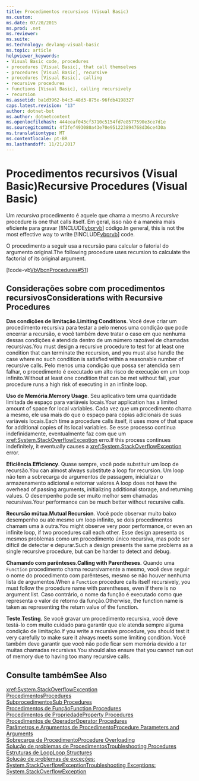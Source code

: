 ```yaml
---
title: Procedimentos recursivos (Visual Basic)
ms.custom: 
ms.date: 07/20/2015
ms.prod: .net
ms.reviewer: 
ms.suite: 
ms.technology: devlang-visual-basic
ms.topic: article
helpviewer_keywords:
- Visual Basic code, procedures
- procedures [Visual Basic], that call themselves
- procedures [Visual Basic], recursive
- procedures [Visual Basic], calling
- recursive procedures
- functions [Visual Basic], calling recursively
- recursion
ms.assetid: ba1d3962-b4c3-48d3-875e-96fdb4198327
caps.latest.revision: "13"
author: dotnet-bot
ms.author: dotnetcontent
ms.openlocfilehash: 444eeaf043cf3710c5154fd7e8577590e3ce7d1e
ms.sourcegitcommit: 4f3fef493080a43e70e951223894768d36ce430a
ms.translationtype: MT
ms.contentlocale: pt-BR
ms.lasthandoff: 11/21/2017
---
```

# <a name="recursive-procedures-visual-basic"></a><span data-ttu-id="1a544-102">Procedimentos recursivos (Visual Basic)</span><span class="sxs-lookup"><span data-stu-id="1a544-102">Recursive Procedures (Visual Basic)</span></span>
<span data-ttu-id="1a544-103">Um *recursiva* procedimento é aquele que chama a mesmo.</span><span class="sxs-lookup"><span data-stu-id="1a544-103">A *recursive* procedure is one that calls itself.</span></span> <span data-ttu-id="1a544-104">Em geral, isso não é a maneira mais eficiente para gravar [!INCLUDE[vbprvb](~/includes/vbprvb-md.md)] código.</span><span class="sxs-lookup"><span data-stu-id="1a544-104">In general, this is not the most effective way to write [!INCLUDE[vbprvb](~/includes/vbprvb-md.md)] code.</span></span>  
  
 <span data-ttu-id="1a544-105">O procedimento a seguir usa a recursão para calcular o fatorial do argumento original.</span><span class="sxs-lookup"><span data-stu-id="1a544-105">The following procedure uses recursion to calculate the factorial of its original argument.</span></span>  
  
 [!code-vb[VbVbcnProcedures#51](./codesnippet/VisualBasic/recursive-procedures_1.vb)]  
  
## <a name="considerations-with-recursive-procedures"></a><span data-ttu-id="1a544-106">Considerações sobre com procedimentos recursivos</span><span class="sxs-lookup"><span data-stu-id="1a544-106">Considerations with Recursive Procedures</span></span>  
 <span data-ttu-id="1a544-107">**Das condições de limitação**.</span><span class="sxs-lookup"><span data-stu-id="1a544-107">**Limiting Conditions**.</span></span> <span data-ttu-id="1a544-108">Você deve criar um procedimento recursiva para testar a pelo menos uma condição que pode encerrar a recursão, e você também deve tratar o caso em que nenhuma dessas condições é atendida dentro de um número razoável de chamadas recursivas.</span><span class="sxs-lookup"><span data-stu-id="1a544-108">You must design a recursive procedure to test for at least one condition that can terminate the recursion, and you must also handle the case where no such condition is satisfied within a reasonable number of recursive calls.</span></span> <span data-ttu-id="1a544-109">Pelo menos uma condição que possa ser atendida sem falhar, o procedimento é executado um alto risco de execução em um loop infinito.</span><span class="sxs-lookup"><span data-stu-id="1a544-109">Without at least one condition that can be met without fail, your procedure runs a high risk of executing in an infinite loop.</span></span>  
  
 <span data-ttu-id="1a544-110">**Uso de Memória**.</span><span class="sxs-lookup"><span data-stu-id="1a544-110">**Memory Usage**.</span></span> <span data-ttu-id="1a544-111">Seu aplicativo tem uma quantidade limitada de espaço para variáveis locais.</span><span class="sxs-lookup"><span data-stu-id="1a544-111">Your application has a limited amount of space for local variables.</span></span> <span data-ttu-id="1a544-112">Cada vez que um procedimento chama a mesmo, ele usa mais do que o espaço para cópias adicionais de suas variáveis locais.</span><span class="sxs-lookup"><span data-stu-id="1a544-112">Each time a procedure calls itself, it uses more of that space for additional copies of its local variables.</span></span> <span data-ttu-id="1a544-113">Se esse processo continua indefinidamente, eventualmente faz com que um <xref:System.StackOverflowException> erro.</span><span class="sxs-lookup"><span data-stu-id="1a544-113">If this process continues indefinitely, it eventually causes a <xref:System.StackOverflowException> error.</span></span>  
  
 <span data-ttu-id="1a544-114">**Eficiência**.</span><span class="sxs-lookup"><span data-stu-id="1a544-114">**Efficiency**.</span></span> <span data-ttu-id="1a544-115">Quase sempre, você pode substituir um loop de recursão.</span><span class="sxs-lookup"><span data-stu-id="1a544-115">You can almost always substitute a loop for recursion.</span></span> <span data-ttu-id="1a544-116">Um loop não tem a sobrecarga de argumentos de passagem, inicializar o armazenamento adicional e retornar valores.</span><span class="sxs-lookup"><span data-stu-id="1a544-116">A loop does not have the overhead of passing arguments, initializing additional storage, and returning values.</span></span> <span data-ttu-id="1a544-117">O desempenho pode ser muito melhor sem chamadas recursivas.</span><span class="sxs-lookup"><span data-stu-id="1a544-117">Your performance can be much better without recursive calls.</span></span>  
  
 <span data-ttu-id="1a544-118">**Recursão mútua**.</span><span class="sxs-lookup"><span data-stu-id="1a544-118">**Mutual Recursion**.</span></span> <span data-ttu-id="1a544-119">Você pode observar muito baixo desempenho ou até mesmo um loop infinito, se dois procedimentos chamam uma à outra.</span><span class="sxs-lookup"><span data-stu-id="1a544-119">You might observe very poor performance, or even an infinite loop, if two procedures call each other.</span></span> <span data-ttu-id="1a544-120">Esse design apresenta os mesmos problemas como um procedimento único recursiva, mas pode ser difícil de detectar e depurar.</span><span class="sxs-lookup"><span data-stu-id="1a544-120">Such a design presents the same problems as a single recursive procedure, but can be harder to detect and debug.</span></span>  
  
 <span data-ttu-id="1a544-121">**Chamando com parênteses**.</span><span class="sxs-lookup"><span data-stu-id="1a544-121">**Calling with Parentheses**.</span></span> <span data-ttu-id="1a544-122">Quando uma `Function` procedimento chama recursivamente a mesmo, você deve seguir o nome do procedimento com parênteses, mesmo se não houver nenhuma lista de argumentos.</span><span class="sxs-lookup"><span data-stu-id="1a544-122">When a `Function` procedure calls itself recursively, you must follow the procedure name with parentheses, even if there is no argument list.</span></span> <span data-ttu-id="1a544-123">Caso contrário, o nome da função é executado como que representa o valor de retorno da função.</span><span class="sxs-lookup"><span data-stu-id="1a544-123">Otherwise, the function name is taken as representing the return value of the function.</span></span>  
  
 <span data-ttu-id="1a544-124">**Teste**.</span><span class="sxs-lookup"><span data-stu-id="1a544-124">**Testing**.</span></span> <span data-ttu-id="1a544-125">Se você gravar um procedimento recursiva, você deve testá-lo com muito cuidado para garantir que ele atenda sempre alguma condição de limitação.</span><span class="sxs-lookup"><span data-stu-id="1a544-125">If you write a recursive procedure, you should test it very carefully to make sure it always meets some limiting condition.</span></span> <span data-ttu-id="1a544-126">Você também deve garantir que você não pode ficar sem memória devido a ter muitas chamadas recursivas.</span><span class="sxs-lookup"><span data-stu-id="1a544-126">You should also ensure that you cannot run out of memory due to having too many recursive calls.</span></span>  
  
## <a name="see-also"></a><span data-ttu-id="1a544-127">Consulte também</span><span class="sxs-lookup"><span data-stu-id="1a544-127">See Also</span></span>  
 <xref:System.StackOverflowException>  
 [<span data-ttu-id="1a544-128">Procedimentos</span><span class="sxs-lookup"><span data-stu-id="1a544-128">Procedures</span></span>](./index.md)  
 [<span data-ttu-id="1a544-129">Subprocedimentos</span><span class="sxs-lookup"><span data-stu-id="1a544-129">Sub Procedures</span></span>](./sub-procedures.md)  
 [<span data-ttu-id="1a544-130">Procedimentos de Função</span><span class="sxs-lookup"><span data-stu-id="1a544-130">Function Procedures</span></span>](./function-procedures.md)  
 [<span data-ttu-id="1a544-131">Procedimentos de Propriedade</span><span class="sxs-lookup"><span data-stu-id="1a544-131">Property Procedures</span></span>](./property-procedures.md)  
 [<span data-ttu-id="1a544-132">Procedimentos de Operador</span><span class="sxs-lookup"><span data-stu-id="1a544-132">Operator Procedures</span></span>](./operator-procedures.md)  
 [<span data-ttu-id="1a544-133">Parâmetros e Argumentos de Procedimento</span><span class="sxs-lookup"><span data-stu-id="1a544-133">Procedure Parameters and Arguments</span></span>](./procedure-parameters-and-arguments.md)  
 [<span data-ttu-id="1a544-134">Sobrecarga de Procedimento</span><span class="sxs-lookup"><span data-stu-id="1a544-134">Procedure Overloading</span></span>](./procedure-overloading.md)  
 [<span data-ttu-id="1a544-135">Solução de problemas de Procedimentos</span><span class="sxs-lookup"><span data-stu-id="1a544-135">Troubleshooting Procedures</span></span>](./troubleshooting-procedures.md)  
 [<span data-ttu-id="1a544-136">Estruturas de Loop</span><span class="sxs-lookup"><span data-stu-id="1a544-136">Loop Structures</span></span>](../../../../visual-basic/programming-guide/language-features/control-flow/loop-structures.md)  
 [<span data-ttu-id="1a544-137">Solução de problemas de exceções: System.StackOverflowException</span><span class="sxs-lookup"><span data-stu-id="1a544-137">Troubleshooting Exceptions: System.StackOverflowException</span></span>](http://msdn.microsoft.com/library/51b71217-c507-4f5b-bc35-0236180d7968)
